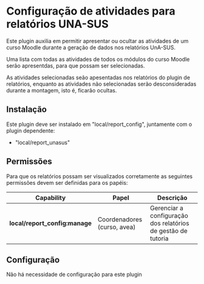 Configuração de atividades para relatórios UNA-SUS
==================================================

Este plugin auxilia em permitir apresentar ou ocultar as atividades de um curso Moodle durante a geração de dados nos relatórios UnA-SUS.

Uma lista com todas as atividades de todos os módulos do curso Moodle serão apresentdas, para que possam ser selecionadas.

As atividades selecionadas seão apesentadas nos relatórios do plugin de relatórios, enquanto as atividades não selecionadas serão desconsideradas durante a montagem, isto é, ficarão ocultas.

Instalação
----------

Este plugin deve ser instalado em "local/report_config", juntamente com o plugin dependente:

* "local/report_unasus"

Permissões
----------

Para que os relatórios possam ser visualizados corretamente as seguintes permissões devem ser definidas para os papéis:

|   Capability              | Papel | Descrição |
| --- | --- | --- |
| **local/report_config:manage** | Coordenadores (curso, avea) | Gerenciar a configuração dos relatórios de gestão de tutoria | 

Configuração
------------

Não há necessidade de configuração para este plugin
